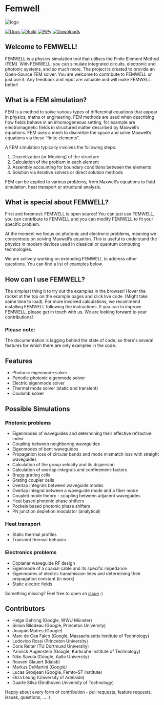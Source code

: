 # Femwell

![logo](https://raw.githubusercontent.com/HelgeGehring/femwell/main/logo_inline.svg)

[![Docs](https://github.com/helgegehring/femwell/actions/workflows/docs.yml/badge.svg)](https://HelgeGehring.github.io/femwell/)
[![Build](https://github.com/helgegehring/femwell/actions/workflows/build.yml/badge.svg)](https://github.com/HelgeGehring/femwell/actions/workflows/build.yml)
[![PiPy](https://img.shields.io/pypi/v/femwell)](https://pypi.org/project/femwell/)
[![Downloads](https://static.pepy.tech/badge/femwell/month)](https://pepy.tech/project/femwell)

## Welcome to FEMWELL!

FEMWELL is a physics simulation tool that utilises the Finite Element Method (FEM). With FEMWELL, you can simulate integrated circuits, electronic and photonic systems, and so much more. 
The project is created to provide an Open-Source FEM solver. You are welcome to contribute to FEMWELL or just use it. Any feedback and input are valuable and will make FEMWELL better!

## What is a FEM simulation?

FEM is a method to solve various types of differential equations that appear in physics, maths or engineering. FEM methods are used when describing how fields behave in an inhomogeneous setting, for example are electromagnetic fields in structured matter described by Maxwell’s equations. FEM uses a mesh to discretize the space and solve Maxwell’s equations via these “finite elements”.

A FEM simulation typically involves the following steps:

1.	Discretization (or Meshing) of the structure
2.	Calculation of the problem in each element
3.	Assembly accounting for boundary conditions between the elements
4.	Solution via iterative solvers or direct solution methods
   
FEM can be applied to various problems, from Maxwell’s equations to fluid simulation, heat transport or structural analysis.

## What is special about FEMWELL?

First and foremost: FEMWELL is open source! You can just use FEMWELL, you can contribute to FEMWELL and you can modify FEMWELL to fit your specific problem. 

At the moment we focus on photonic and electronic problems, meaning we concentrate on solving Maxwell’s equation. This is useful to understand the physics in modern devices used in classical or quantum computing technologies. 

We are actively working on extending FEMWELL to address other questions. You can find a list of examples below. 

## How can I use FEMWELL?

The simplest thing it to try out the examples in the browser! Hover the rocket at the top on the example pages and click live code. (Might take some time to load).
For more involved calculations, we recommend installing FEMWELL following the instructions.
If you can to improve FEMWELL, please get in touch with us. We are looking forward to your contributions! 

### Please note:
The documentation is lagging behind the state of code, so there's several features for which there are only examples in the code.

## Features

- Photonic eigenmode solver
- Periodic photonic eigenmode solver
- Electric eigenmode solver
- Thermal mode solver (static and transient)
- Coulomb solver

## Possible Simulations

### Photonic problems
  
- Eigenmodes of waveguides and determining their effective refractive index
- Coupling between neighboring waveguides
- Eigenmodes of bent waveguides
- Propagation loss of circular bends and mode mismatch loss with straight waveguides
- Calculation of the group velocity and its dispersion
- Calculation of overlap-integrals and confinement-factors
- Bragg grating cells
- Grating coupler cells
- Overlap integrals between waveguide modes
- Overlap integral between a waveguide mode and a fiber mode
- Coupled mode theory - coupling between adjacent waveguides
- Heat based photonic phase shifters
- Pockels based photonic phase shifters
- PN junction depletion modulator (analytical)

### Heat transport 
- Static thermal profiles
- Transient thermal behavior

### Electronics problems

- Coplanar waveguide RF design
- Eigenmode of a coaxial cable and its specific impedance
- Eigenmodes of electric transmission lines
  and determining their propagation constant (in work)
- Static electric fields

Something missing? Feel free to open an [issue](https://github.com/HelgeGehring/femwell/issues) :)

## Contributors

- Helge Gehring (Google, WWU Münster)
- Simon Bilodeau (Google, Princeton University)
- Joaquin Matres (Google)
- Marc de Cea Falco (Google, Massachusetts Institute of Technology)
- Lodovico Rossi (Princeton University)
- Doris Reiter (TU Dortmund University)
- Yannick Augenstein (Google, Karlsruhe Institute of Technology)
- Niko Savola (Google, Aalto University)
- Rouven Glauert (Idalab)
- Markus DeMartini (Google)
- Lucas Grosjean (Google, Femto-ST Institute)
- Eliza Leung (University of Adelaide)
- Duarte Silva (Eindhoven University of Technology)

Happy about every form of contribution -
pull requests, feature requests, issues, questions, ... :)
